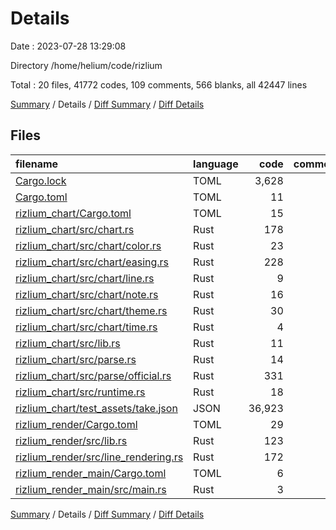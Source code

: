 # Details

Date : 2023-07-28 13:29:08

Directory /home/helium/code/rizlium

Total : 20 files,  41772 codes, 109 comments, 566 blanks, all 42447 lines

[Summary](results.md) / Details / [Diff Summary](diff.md) / [Diff Details](diff-details.md)

## Files
| filename | language | code | comment | blank | total |
| :--- | :--- | ---: | ---: | ---: | ---: |
| [Cargo.lock](/Cargo.lock) | TOML | 3,628 | 2 | 392 | 4,022 |
| [Cargo.toml](/Cargo.toml) | TOML | 11 | 4 | 4 | 19 |
| [rizlium_chart/Cargo.toml](/rizlium_chart/Cargo.toml) | TOML | 15 | 1 | 5 | 21 |
| [rizlium_chart/src/chart.rs](/rizlium_chart/src/chart.rs) | Rust | 178 | 10 | 15 | 203 |
| [rizlium_chart/src/chart/color.rs](/rizlium_chart/src/chart/color.rs) | Rust | 23 | 2 | 4 | 29 |
| [rizlium_chart/src/chart/easing.rs](/rizlium_chart/src/chart/easing.rs) | Rust | 228 | 60 | 18 | 306 |
| [rizlium_chart/src/chart/line.rs](/rizlium_chart/src/chart/line.rs) | Rust | 9 | 1 | 2 | 12 |
| [rizlium_chart/src/chart/note.rs](/rizlium_chart/src/chart/note.rs) | Rust | 16 | 1 | 3 | 20 |
| [rizlium_chart/src/chart/theme.rs](/rizlium_chart/src/chart/theme.rs) | Rust | 30 | 0 | 7 | 37 |
| [rizlium_chart/src/chart/time.rs](/rizlium_chart/src/chart/time.rs) | Rust | 4 | 1 | 2 | 7 |
| [rizlium_chart/src/lib.rs](/rizlium_chart/src/lib.rs) | Rust | 11 | 6 | 5 | 22 |
| [rizlium_chart/src/parse.rs](/rizlium_chart/src/parse.rs) | Rust | 14 | 0 | 4 | 18 |
| [rizlium_chart/src/parse/official.rs](/rizlium_chart/src/parse/official.rs) | Rust | 331 | 3 | 57 | 391 |
| [rizlium_chart/src/runtime.rs](/rizlium_chart/src/runtime.rs) | Rust | 18 | 1 | 3 | 22 |
| [rizlium_chart/test_assets/take.json](/rizlium_chart/test_assets/take.json) | JSON | 36,923 | 0 | 1 | 36,924 |
| [rizlium_render/Cargo.toml](/rizlium_render/Cargo.toml) | TOML | 29 | 2 | 3 | 34 |
| [rizlium_render/src/lib.rs](/rizlium_render/src/lib.rs) | Rust | 123 | 4 | 16 | 143 |
| [rizlium_render/src/line_rendering.rs](/rizlium_render/src/line_rendering.rs) | Rust | 172 | 10 | 22 | 204 |
| [rizlium_render_main/Cargo.toml](/rizlium_render_main/Cargo.toml) | TOML | 6 | 1 | 2 | 9 |
| [rizlium_render_main/src/main.rs](/rizlium_render_main/src/main.rs) | Rust | 3 | 0 | 1 | 4 |

[Summary](results.md) / Details / [Diff Summary](diff.md) / [Diff Details](diff-details.md)